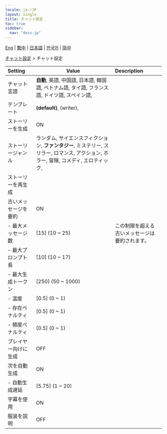 ```yaml
---
locale: ja-rJP
layout: single
title: チャット設定
toc: true
sidebar:
  nav: "docs-jp"
---
```

[Eng](/dancexr/menu/2025.4/chat/chat_settings) | [繁中](/tw/dancexr/menu/2025.4/chat/chat_settings) | [日本語](/jp/dancexr/menu/2025.4/chat/chat_settings) | [한국어](/kr/dancexr/menu/2025.4/chat/chat_settings) | [简中](/zh/dancexr/menu/2025.4/chat/chat_settings)

[チャット設定](../menu#チャット設定) > チャット設定



| Setting | Value | Description |
| :--- | --- | :--- |
| チャット言語 | **自動**, 英語, 中国語, 日本語, 韓国語, ベトナム語, タイ語, フランス語, ドイツ語, スペイン語,  |  |
| テンプレート | **(default)**, (writer),  |  |
| ストーリーを生成 | ON | 
| ストーリージャンル | ランダム, サイエンスフィクション, **ファンタジー**, ミステリー, スリラー, ロマンス, アクション, ホラー, 冒険, コメディ, エロティック,  |  |
| ストーリーを再生成 || 
| 古いメッセージを要約 | ON | 
|- 最大メッセージ数 | [15] (10 ~ 25) | この制限を超える古いメッセージは要約されます。
|- 最大プロンプト長 | [10] (10 ~ 17) | 
|- 最大生成トークン | [250] (50 ~ 1000) | 
|- 温度 | [0.5] (0 ~ 1) | 
|- 存在ペナルティ | [0.5] (0 ~ 1) | 
|- 頻度ペナルティ | [0.5] (0 ~ 1) | 
| プレイヤー向けに生成 | OFF | 
| 次を自動生成 | ON | 
|- 自動生成遅延 | [5.75] (1 ~ 20) | 
| 字幕を使用 | ON | 
| 服装を説明 | OFF | 
